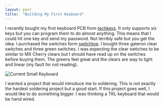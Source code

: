 ```yaml
---
layout: post
title:  "Building My First Keyboard"
---
```

I recently bought my first keyboard PCB from [techkeys](http://techkeys.us).
It only supports six keys but you can program them to do almost anything.
This means that I could hit one key and send my password. Not terribly safe but
you get the idea.  I purchased the switches form [switchtop](http://www.switchtop.com/).
I bought three gateron clear switches and three green switches.
I was expecting the clear swtiches to be similar to MX Cherry clears but I should have read up on the switches before buying them.  The greens feel great and the clears are way to light and linear (my fault for not reading).

![Current Small Keyboard](/assets/small_keyboard_1.jpg)

I wanted a project that would introduce me to soldering.  This is
not exactly the hardest soldering project but a good start.  If
this project goes well, I would like to do something bigger.
I was thinking a TKL keyboard that would be hand wired.
